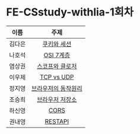 # FE-CSstudy-withlia-1회차

|  이름  |                                                                                                          주제                                                                                                           |
| :----: | :---------------------------------------------------------------------------------------------------------------------------------------------------------------------------------------------------------------------: |
| 김다은 |                  [쿠키와 세션](https://github.com/prgrms-web-devcourse/FE-CSstudy-withlia/blob/main/1%ED%9A%8C%EC%B0%A8/%EA%B9%80%EB%8B%A4%EC%9D%80-%EC%BF%A0%ED%82%A4%EC%99%80%EC%84%B8%EC%85%98.md)                   |
| 나호석 |                                        [OSI 7계층](https://github.com/prgrms-web-devcourse/FE-CSstudy-withlia/blob/main/1%ED%9A%8C%EC%B0%A8/%EB%82%98%ED%98%B8%EC%84%9D-osi7.md)                                        |
| 염상권 |      [스코프와 클로저](https://github.com/prgrms-web-devcourse/FE-CSstudy-withlia/blob/main/1%ED%9A%8C%EC%B0%A8/%EC%97%BC%EC%83%81%EA%B6%8C-%EC%8A%A4%EC%BD%94%ED%94%84%EC%99%80%20%ED%81%B4%EB%A1%9C%EC%A0%80.md)      |
| 이우제 |                                  [TCP vs UDP](https://github.com/prgrms-web-devcourse/FE-CSstudy-withlia/blob/main/1%ED%9A%8C%EC%B0%A8/%EC%9D%B4%EC%9A%B0%EC%A0%9C-TCP%20vs%20UDP.md)                                   |
| 정지영 | [브라우저의 동작원리](https://github.com/prgrms-web-devcourse/FE-CSstudy-withlia/blob/main/1%ED%9A%8C%EC%B0%A8/%EC%A0%95%EC%A7%80%EC%98%81-%EB%B8%8C%EB%9D%BC%EC%9A%B0%EC%A0%80%EB%8F%99%EC%9E%91%EC%9B%90%EB%A6%AC.md) |
| 조승희 |       [브라우저 저장소](https://github.com/prgrms-web-devcourse/FE-CSstudy-withlia/blob/main/1%ED%9A%8C%EC%B0%A8/%EC%A1%B0%EC%8A%B9%ED%9D%AC-%EB%B8%8C%EB%9D%BC%EC%9A%B0%EC%A0%80%EC%A0%80%EC%9E%A5%EC%86%8C.md)        |
| 하신영 |                                          [CORS](https://github.com/prgrms-web-devcourse/FE-CSstudy-withlia/blob/main/1%ED%9A%8C%EC%B0%A8/%ED%95%98%EC%8B%A0%EC%98%81-CORS.md)                                           |
| 권내영 |                                       [RESTAPI](https://github.com/prgrms-web-devcourse/FE-CSstudy-withlia/blob/main/1%ED%9A%8C%EC%B0%A8/%EA%B6%8C%EB%82%B4%EC%98%81-RESTAPI.md)                                        |
